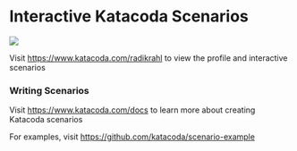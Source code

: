 # Interactive Katacoda Scenarios

[![](http://shields.katacoda.com/katacoda/radikrahl/count.svg)](https://www.katacoda.com/radikrahl "Get your profile on Katacoda.com")

Visit https://www.katacoda.com/radikrahl to view the profile and interactive scenarios

### Writing Scenarios
Visit https://www.katacoda.com/docs to learn more about creating Katacoda scenarios

For examples, visit https://github.com/katacoda/scenario-example
